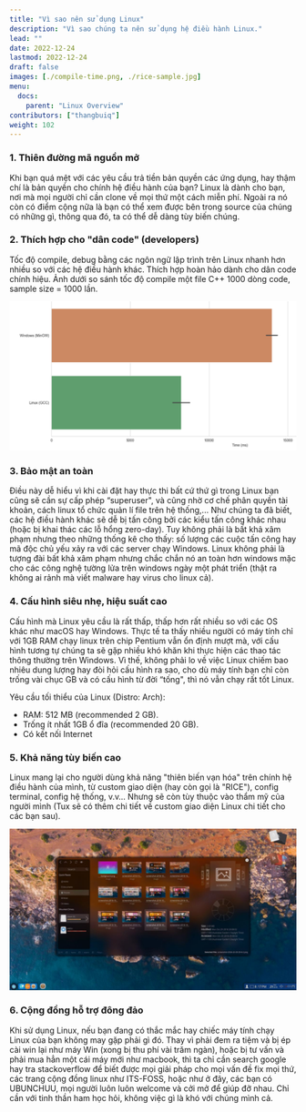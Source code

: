 ```yaml
---
title: "Vì sao nên sử dụng Linux"
description: "Vì sao chúng ta nên sử dụng hệ điều hành Linux."
lead: ""
date: 2022-12-24
lastmod: 2022-12-24
draft: false
images: [./compile-time.png, ./rice-sample.jpg]
menu:
  docs:
    parent: "Linux Overview"
contributors: ["thangbuiq"]
weight: 102
---
```


### 1. Thiên đường mã nguồn mở

Khi bạn quá mệt với các yêu cầu trả tiền bản quyền các ứng dụng, hay thậm chí là bản quyền cho chính hệ điều hành của bạn?
Linux là dành cho bạn, nơi mà mọi người chỉ cần clone về mọi thứ một cách miễn phí.
Ngoài ra nó còn có điểm cộng nữa là bạn có thể xem được bên trong source của chúng có những gì, thông qua đó, ta có thể dễ dàng tùy biến chúng.

### 2. Thích hợp cho "dân code" (developers)

Tốc độ compile, debug bằng các ngôn ngữ lập trình trên Linux nhanh hơn nhiều so với các hệ điều hành khác.
Thích hợp hoàn hảo dành cho dân code chính hiệu.
Ảnh dưới so sánh tốc độ compile một file C++ 1000 dòng code, sample size = 1000 lần.

![](compile-time.png)

### 3. Bảo mật an toàn

Điều này dễ hiểu vì khi cài đặt hay thực thi bất cứ thứ gì trong Linux bạn cũng sẽ cần sự cấp phép “superuser", và cũng nhờ cơ chế phân quyền tài khoản, cách linux tổ chức quản lí file trên hệ thống,...
Như chúng ta đã biết, các hệ điều hành khác sẽ dễ bị tấn công bởi các kiểu tấn công khác nhau (hoặc bị khai thác các lỗ hổng zero-day).
Tuy không phải là bất khả xâm phạm nhưng theo những thống kê cho thấy: số lượng các cuộc tấn công hay mã độc chủ yếu xảy ra với các server chạy Windows.
Linux không phải là tượng đài bất khả xâm phạm nhưng chắc chắn nó an toàn hơn windows mặc cho các công nghệ tường lửa trên windows ngày một phát triển (thật ra không ai rảnh mà viết malware hay virus cho linux cả).

### 4. Cấu hình siêu nhẹ, hiệu suất cao

Cấu hình mà Linux yêu cầu là rất thấp, thấp hơn rất nhiều so với các OS khác như macOS hay Windows.
Thực tế ta thấy nhiều người có máy tính chỉ với 1GB RAM chạy linux trên chip Pentium vẫn ổn định mượt mà, với cấu hình tương tự chúng ta sẽ gặp nhiều khó khăn khi thực hiện các thao tác thông thường trên Windows.
Vì thế, không phải lo về việc Linux chiếm bao nhiêu dung lượng hay đòi hỏi cấu hình ra sao, cho dù máy tính bạn chỉ còn trống vài chục GB và có cấu hình từ đời “tống", thì nó vẫn chạy rất tốt Linux.

Yêu cầu tối thiểu của Linux (Distro: Arch):

- RAM: 512 MB (recommended 2 GB).
- Trống ít nhất 1GB ổ đĩa (recommended 20 GB).
- Có kết nối Internet

### 5. Khả năng tùy biến cao

Linux mang lại cho người dùng khả năng "thiên biến vạn hóa" trên chính hệ điều hành của mình, từ custom giao diện (hay còn gọi là "RICE"), config terminal, config hệ thống, v.v…
Nhưng sẽ còn tùy thuộc vào thẩm mỹ của người mình (Tux sẽ có thêm chi tiết về custom giao diện Linux chi tiết cho các bạn sau).

![](rice-sample.jpg)

### 6. Cộng đồng hỗ trợ đông đảo

Khi sử dụng Linux, nếu bạn đang có thắc mắc hay chiếc máy tính chạy Linux của bạn không may gặp phải gì đó.
Thay vì phải đem ra tiệm và bị ép cài win lại như máy Win (xong bị thu phí vài trăm ngàn), hoặc bị tư vấn và phải mua hẳn một cái máy mới như macbook, thì ta chỉ cần search google hay tra stackoverflow để biết được mọi giải pháp cho mọi vấn đề fix mọi thứ, các trang cộng đồng linux như ITS-FOSS, hoặc như ở đây, các bạn có UBUNCHUU, mọi người luôn luôn welcome và cởi mở để giúp đỡ nhau.
Chỉ cần với tinh thần ham học hỏi, không việc gì là khó với chúng mình cả.
